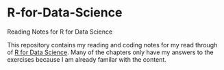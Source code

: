 # R-for-Data-Science
Reading Notes for R for Data Science

This repository contains my reading and coding notes for my read through of [R for Data Science](https://r4ds.had.co.nz). Many of the chapters only have my answers to the exercises because I am already familar with the content. 
